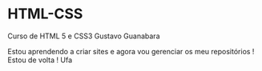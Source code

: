 # HTML-CSS
 Curso de HTML 5 e CSS3 Gustavo Guanabara

Estou aprendendo a criar sites e agora vou gerenciar os meu repositórios !  Estou de volta ! Ufa 